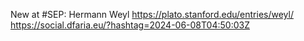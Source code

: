 New at #SEP: Hermann Weyl https://plato.stanford.edu/entries/weyl/ https://social.dfaria.eu/?hashtag=2024-06-08T04:50:03Z